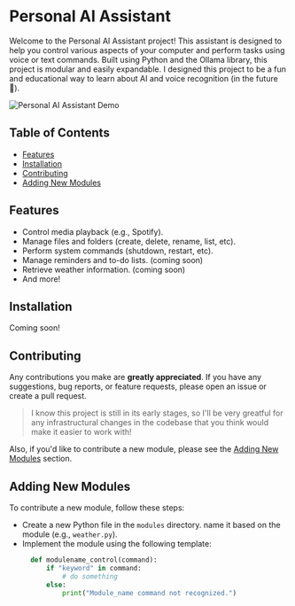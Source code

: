 # Personal AI Assistant

Welcome to the Personal AI Assistant project! This assistant is designed to help you control various aspects of your computer and perform tasks using voice or text commands. Built using Python and the Ollama library, this project is modular and easily expandable. I designed this project to be a fun and educational way to learn about AI and voice recognition (in the future 👀).

![Personal AI Assistant Demo](https://i.imgur.com/1mMf4UW.gif)

## Table of Contents

- [Features](#features)
- [Installation](#installation)
- [Contributing](#contributing)
- [Adding New Modules](#adding-new-modules)

## Features

- Control media playback (e.g., Spotify).
- Manage files and folders (create, delete, rename, list, etc).
- Perform system commands (shutdown, restart, etc).
- Manage reminders and to-do lists. (coming soon)
- Retrieve weather information. (coming soon)
- And more!

## Installation

Coming soon!

## Contributing

Any contributions you make are **greatly appreciated**. If you have any suggestions, bug reports, or feature requests, please open an issue or create a pull request.

> I know this project is still in its early stages, so I'll be very greatful for any infrastructural changes in the codebase that you think would make it easier to work with!

Also, if you'd like to contribute a new module, please see the [Adding New Modules](#adding-new-modules) section.

## Adding New Modules

To contribute a new module, follow these steps:

- Create a new Python file in the `modules` directory. name it based on the module (e.g., `weather.py`).
- Implement the module using the following template:
  ```python
    def modulename_control(command):
        if "keyword" in command:
            # do something
        else:
            print("Module_name command not recognized.")
  ```

<!--
To get started with the Personal AI Assistant, follow these steps:

1. **Clone the repository:**

   ```bash
   git clone https://github.com/yourusername/personal-ai-assistant.git
   cd personal-ai-assistant
   ``` -->
